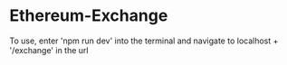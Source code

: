 ﻿# Ethereum-Exchange

To use, enter 'npm run dev' into the terminal and navigate to localhost + '/exchange' in the url

